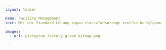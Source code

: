 ```yaml
---
layout: teaser

name: Facility Management
text: Mit der Standard-Lösung <span class="mdsorange-text">e.kus</span> unseres Partners pit-cup GmbH sowie zahlreichen von uns entwickelten Erweiterungen steht Ihnen eine erweiterbare Plattform zur Verfügung, in der Gebäude- und Flächenmanagement, Instandhaltung, Investitionsplanung sowie Schnittstellen zu weiteren Systemen für einen reibungslosen und effektiven Informationsfluss im Facility Management sorgen. <a href="#" class="mdsorange-text">Mehr lesen...

images:
  - url: pictogram_factory_green_bitmap.png

---
```

